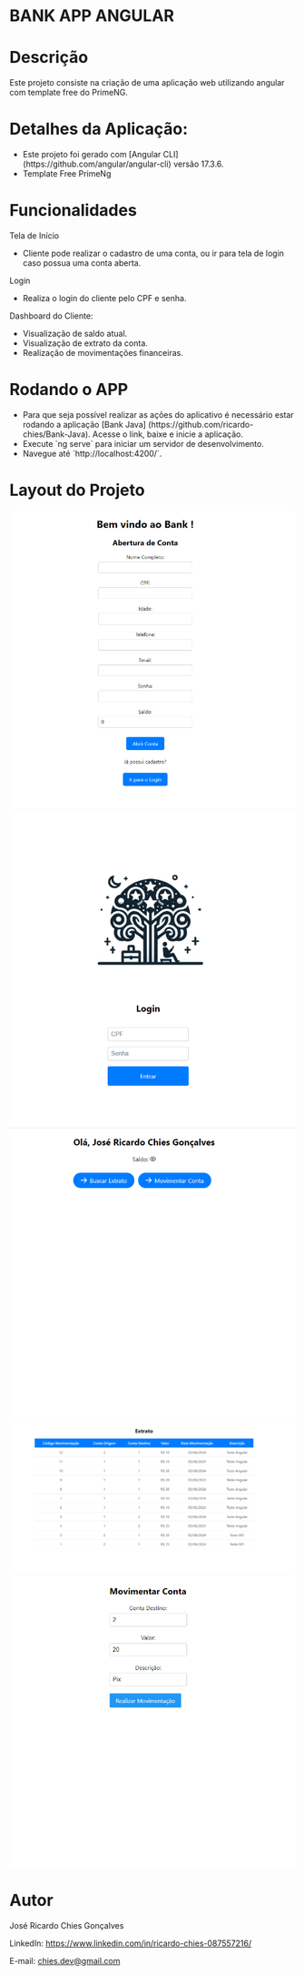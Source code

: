 # BANK APP ANGULAR

# Descrição
Este projeto consiste na criação de uma aplicação web utilizando angular com template free do PrimeNG.<br>

# Detalhes da Aplicação:

<ul>
  <li>Este projeto foi gerado com [Angular CLI](https://github.com/angular/angular-cli) versão 17.3.6.</li>
  <li>Template Free PrimeNg</li>
</ul>

# Funcionalidades

Tela de Início
<ul>
  <li>Cliente pode realizar o cadastro de uma conta, ou ir para tela de login caso possua uma conta aberta.</li>
</ul>

Login
<ul>
  <li>Realiza o login do cliente pelo CPF e senha.</li>
</ul>

Dashboard do Cliente: 
<ul>
  <li>Visualização de saldo atual.</li>
  <li>Visualização de extrato da conta.</li>
  <li>Realização de movimentações financeiras.</li>
</ul>

# Rodando o APP

<ul>
  <li>Para que seja possível realizar as ações do aplicativo é necessário estar rodando a aplicação [Bank Java] (https://github.com/ricardo-chies/Bank-Java).
  Acesse o link, baixe e inicie a aplicação.</li>
  <li>Execute `ng serve` para iniciar um servidor de desenvolvimento.</li>
  <li>Navegue até `http://localhost:4200/`.</li>
</ul>

# Layout do Projeto

<p align="center">
  <img src="src/assets/to_readme/home.png">
  <img src="src/assets/to_readme/login.png">
  <img src="src/assets/to_readme/dashboard.png">
  <img src="src/assets/to_readme/extrato.png">
  <img src="src/assets/to_readme/movimentar.png">
</p>

# Autor
José Ricardo Chies Gonçalves

LinkedIn:
https://www.linkedin.com/in/ricardo-chies-087557216/

E-mail:
chies.dev@gmail.com
